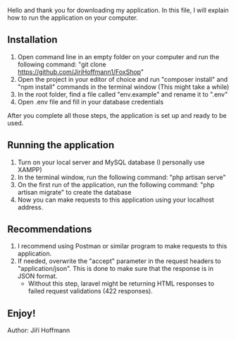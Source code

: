 Hello and thank you for downloading my application. In this file, I will explain how to run the application on your computer.

## Installation
1) Open command line in an empty folder on your computer and run the following command: "git clone https://github.com/JiriHoffmann1/FoxShop"
2) Open the project in your editor of choice and run "composer install" and "npm install" commands in the terminal window (This might take a while)
3) In the root folder, find a file called "env.example" and rename it to ".env"
4) Open .env file and fill in your database credentials

After you complete all those steps, the application is set up and ready to be used.

## Running the application
1) Turn on your local server and MySQL database (I personally use XAMPP)
2) In the terminal window, run the following command: "php artisan serve"
3) On the first run of the application, run the following command: "php artisan migrate" to create the database 
4) Now you can make requests to this application using your localhost address.

## Recommendations
1) I recommend using Postman or similar program to make requests to this application.
2) If needed, overwrite the "accept" parameter in the request headers to "application/json". This is done to make sure that the response is in JSON format. 
    - Without this step, laravel might be returning HTML responses to failed request validations (422 responses).
    
## Enjoy!    

Author: Jiří Hoffmann

